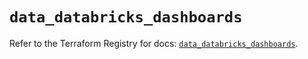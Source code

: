# `data_databricks_dashboards`

Refer to the Terraform Registry for docs: [`data_databricks_dashboards`](https://registry.terraform.io/providers/databricks/databricks/1.80.0/docs/data-sources/dashboards).
